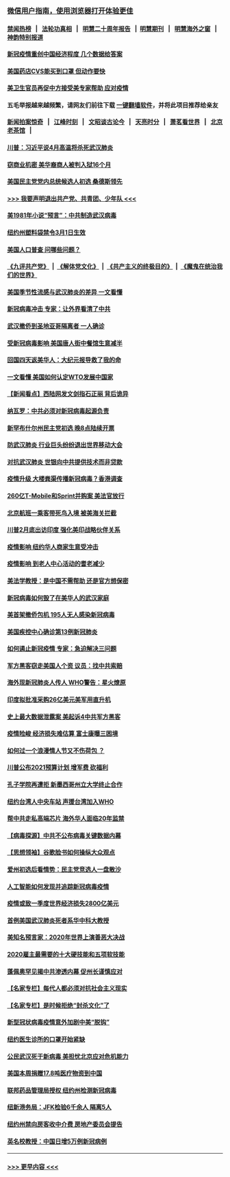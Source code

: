 ### [微信用户指南，使用浏览器打开体验更佳](https://github.com/gfw-breaker/banned-news1/blob/master/indexes/wechat-guide.md?t=0)
#### [禁闻热榜](热点新闻.md?t=0)  &nbsp;&nbsp;|&nbsp;&nbsp; [法轮功真相](https://github.com/gfw-breaker/truth/blob/master/README.md?t=0) &nbsp;&nbsp;|&nbsp;&nbsp; [明慧二十周年报告](https://github.com/gfw-breaker/mh-reports/blob/master/README.md?t=0) &nbsp;&nbsp;|&nbsp;&nbsp;[明慧期刊](https://github.com/gfw-breaker/mh-qikan) &nbsp;&nbsp;|&nbsp;&nbsp; [明慧海外之窗](https://github.com/gfw-breaker/mh-news/blob/master/README.md?t=0) &nbsp;&nbsp;|&nbsp;&nbsp; [神韵特别报道](https://github.com/gfw-breaker/mh-news/blob/master/shenyun.md?t=0)
#### [新冠疫情重创中国经济程度 几个数据给答案](../pages/nsc412/n11864203.md?t=02130333) 
#### [美国药店CVS能买到口罩 但动作要快](../pages/nsc412/n11862438.md?t=02130333) 
#### [美卫生官员再促中方接受美专家帮助 应对疫情](../pages/nsc412/n11864043.md?t=02130333) 
#### 五毛举报越来越频繁，请网友们前往下载 [一键翻墙软件](https://github.com/gfw-breaker/ssr-accounts)，并将此项目推荐给亲友
#### [新闻拍案惊奇](https://github.com/gfw-breaker/banned-news1/blob/master/pages/link4.md) &nbsp;&nbsp;|&nbsp;&nbsp; [江峰时刻](https://github.com/gfw-breaker/banned-news1/blob/master/pages/link4.md) &nbsp;&nbsp;|&nbsp;&nbsp; [文昭谈古论今](https://github.com/gfw-breaker/banned-news1/blob/master/pages/link4.md) &nbsp;&nbsp;|&nbsp;&nbsp; [天亮时分](https://github.com/gfw-breaker/banned-news1/blob/master/pages/link4.md) &nbsp;&nbsp;|&nbsp;&nbsp; [萧茗看世界](https://github.com/gfw-breaker/banned-news1/blob/master/pages/link4.md) &nbsp;&nbsp;|&nbsp;&nbsp; [北京老茶馆](https://github.com/gfw-breaker/banned-news1/blob/master/pages/link4.md) &nbsp;&nbsp;|&nbsp;&nbsp; 
#### [川普：习近平说4月高温将杀死武汉肺炎](../pages/nsc412/n11860814.md?t=02130333) 
#### [窃商业机密 美华裔商人被判入狱16个月](../pages/nsc412/n11863911.md?t=02130333) 
#### [美国民主党党内总统候选人初选 桑德斯领先](../pages/nsc412/n11863475.md?t=02130333) 
#### [>>> 我要声明退出共产党、共青团、少年队 <<<](https://github.com/begood0513/goodnews/blob/master/quit/letter.md) 
#### [美1981年小说“预言”：中共制造武汉病毒](../pages/nsc412/n11863306.md?t=02130333) 
#### [纽约州塑料袋禁令3月1日生效](../pages/nsc412/n11862832.md?t=02130333) 
#### [美国人口普查  问哪些问题？](../pages/nsc412/n11862808.md?t=02130333) 
#### [《九评共产党》](https://github.com/begood0513/9ping.md/blob/master/README.md) &nbsp;|&nbsp; [《解体党文化》](../../../../jtdwh.md/blob/master/README.md)  &nbsp;|&nbsp; [《共产主义的终极目的》](../../../../gczydzjmd.md/blob/master/README.md) &nbsp;|&nbsp; [《魔鬼在统治我们的世界》](../../../../mgztzwmdsj.md/blob/master/README.md) 
#### [美国季节性流感与武汉肺炎的差异 一文看懂](../pages/nsc412/n11862428.md?t=02130333) 
#### [新冠病毒冲击 专家：让外界看清了中共](../pages/nsc412/n11862280.md?t=02130333) 
#### [武汉撤侨到圣地亚哥隔离者 一人确诊](../pages/nsc412/n11862460.md?t=02130333) 
#### [受新冠病毒影响 美国唐人街中餐馆生意减半](../pages/nsc412/n11861940.md?t=02130333) 
#### [回国四天返美华人：大纪元报导救了我的命](../pages/nsc412/n11862181.md?t=02130333) 
#### [一文看懂 美国如何认定WTO发展中国家](../pages/nsc412/n11862051.md?t=02130333) 
#### [【新闻看点】西陆网发文剑指石正丽 背后诡异](../pages/nsc412/n11861792.md?t=02130333) 
#### [纳瓦罗：中共必须对新冠病毒起源负责](../pages/nsc412/n11861810.md?t=02130333) 
#### [新罕布什尔州民主党初选 晚8点陆续开票](../pages/nsc412/n11861872.md?t=02130333) 
#### [防武汉肺炎 行业巨头纷纷退出世界移动大会](../pages/nsc412/n11861795.md?t=02130333) 
#### [对抗武汉肺炎 世银向中共提供技术而非贷款](../pages/nsc412/n11861652.md?t=02130333) 
#### [疫情升级 大楼粪渠传播新冠病毒？香港调查](../pages/nsc412/n11861556.md?t=02130333) 
#### [260亿T-Mobile和Sprint并购案 美法官放行](../pages/nsc412/n11861511.md?t=02130333) 
#### [北京航班一乘客带死鸟入境 被美海关拦截](../pages/nsc412/n11861317.md?t=02130333) 
#### [川普2月底出访印度 强化美印战略伙伴关系](../pages/nsc412/n11860557.md?t=02130333) 
#### [疫情影响  纽约华人商家生意受冲击](../pages/nsc412/n11860284.md?t=02130333) 
#### [疫情影响  到老人中心活动的耆老减少](../pages/nsc412/n11860199.md?t=02130333) 
#### [美法学教授：是中国不需帮助 还是官方想保密](../pages/nsc412/n11859492.md?t=02130333) 
#### [新冠病毒如何毁了在美华人的武汉家庭](../pages/nsc412/n11859524.md?t=02130333) 
#### [美首架撤侨包机 195人无人感染新冠病毒](../pages/nsc412/n11859908.md?t=02130333) 
#### [美国疾控中心确诊第13例新冠肺炎](../pages/nsc412/n11859966.md?t=02130333) 
#### [如何遏止新冠疫情 专家：急迫解决三问题](../pages/nsc412/n11859685.md?t=02130333) 
#### [军方黑客窃走美国人个资 议员：找中共索赔](../pages/nsc412/n11859371.md?t=02130333) 
#### [海外现新冠肺炎人传人 WHO警告：星火燎原](../pages/nsc412/n11859252.md?t=02130333) 
#### [印度拟批准采购26亿美元美军用直升机](../pages/nsc412/n11859143.md?t=02130333) 
#### [史上最大数据泄露案 美起诉4中共军方黑客](../pages/nsc412/n11859115.md?t=02130333) 
#### [疫情险峻 经济损失难估算 富士康曝三困境](../pages/nsc412/n11859120.md?t=02130333) 
#### [如何过一个浪漫情人节又不伤荷包 ？](../pages/nsc412/n11858969.md?t=02130333) 
#### [川普公布2021预算计划 增军费 砍福利](../pages/nsc412/n11859012.md?t=02130333) 
#### [孔子学院再遭拒 新墨西哥州立大学终止合作](../pages/nsc412/n11858661.md?t=02130333) 
#### [纽约台湾人中央车站  声援台湾加入WHO](../pages/nsc412/n11857757.md?t=02130333) 
#### [帮中共走私高端芯片 海外华人面临20年监禁](../pages/nsc412/n11855016.md?t=02130333) 
#### [【病毒探源】中共不公布病毒关键数据内幕](../pages/nsc412/n11856584.md?t=02130333) 
#### [【思想领袖】谷歌脸书如何操纵大众观点](../pages/nsc412/n11680874.md?t=02130333) 
#### [爱州初选后看情势：民主党竞选人一盘散沙](../pages/nsc412/n11856557.md?t=02130333) 
#### [人工智能如何发现并追踪新冠病毒疫情](../pages/nsc412/n11856398.md?t=02130333) 
#### [疫情或致一季度世界经济损失2800亿美元](../pages/nsc412/n11855639.md?t=02130333) 
#### [首例美国武汉肺炎死者系华中科大教授](../pages/nsc412/n11855500.md?t=02130333) 
#### [美知名预言家：2020年世界上演善恶大决战](../pages/nsc412/n11855418.md?t=02130333) 
#### [2020雇主最需要的十大硬技能和五项软技能](../pages/nsc412/n11850953.md?t=02130333) 
#### [蓬佩奥罕见揭中共渗透内幕 促州长谨慎应对](../pages/nsc412/n11854685.md?t=02130333) 
#### [【名家专栏】每代人都必须对抗社会主义现实](../pages/nsc412/n11831412.md?t=02130333) 
#### [【名家专栏】是时候拒绝“封杀文化”了](../pages/nsc412/n11814093.md?t=02130333) 
#### [新型冠状病毒疫情意外加剧中美“脱钩”](../pages/nsc412/n11854475.md?t=02130333) 
#### [纽约医生诊所的口罩开始紧缺](../pages/nsc412/n11853364.md?t=02130333) 
#### [公民武汉死于新病毒 美担忧北京应对危机能力](../pages/nsc412/n11854331.md?t=02130333) 
#### [美国本周捐赠17.8吨医疗物资到中国](../pages/nsc412/n11854269.md?t=02130333) 
#### [联邦药品管理局授权  纽约州检测新冠病毒](../pages/nsc412/n11853371.md?t=02130333) 
#### [纽新港务局：JFK检验6千余人  隔离5人](../pages/nsc412/n11853366.md?t=02130333) 
#### [纽约州禁向房客收中介费  房地产委员会提告](../pages/nsc412/n11853360.md?t=02130333) 
#### [英名校教授：中国日增5万例新冠病例](../pages/nsc412/n11854174.md?t=02130333) 

----
#### [ >>> 更早内容 <<< ](../indexes/nsc412-earlier.md)
